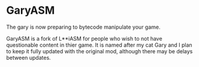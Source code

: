 # GaryASM
The gary is now preparing to bytecode manipulate your game.

GaryASM is a fork of L**iASM for people who wish to not have questionable content in thier game.
It is named after my cat Gary and I plan to keep it fully updated with the original mod, although there may be delays between updates.
